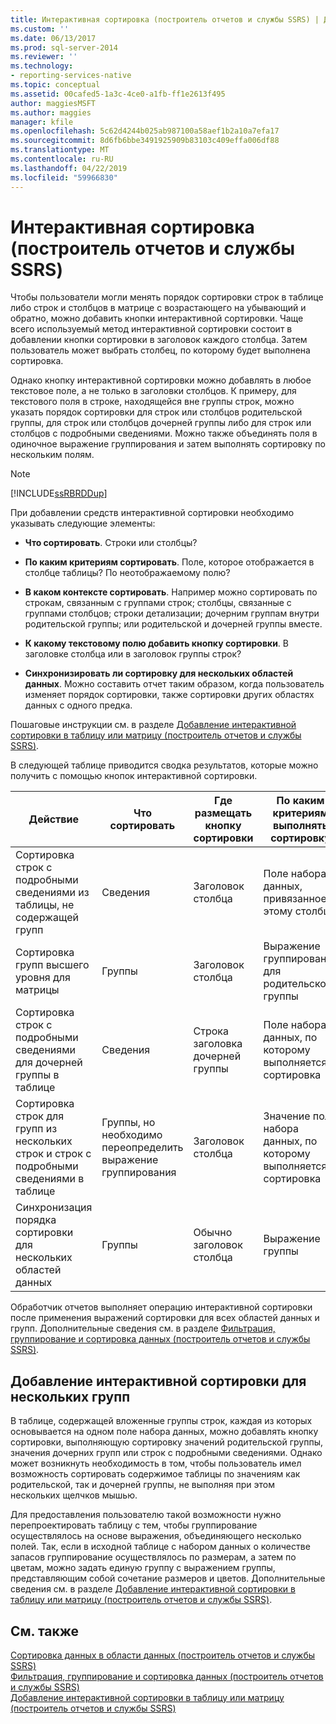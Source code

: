 ```yaml
---
title: Интерактивная сортировка (построитель отчетов и службы SSRS) | Документы Майкрософт
ms.custom: ''
ms.date: 06/13/2017
ms.prod: sql-server-2014
ms.reviewer: ''
ms.technology:
- reporting-services-native
ms.topic: conceptual
ms.assetid: 00cafed5-1a3c-4ce0-a1fb-ff1e2613f495
author: maggiesMSFT
ms.author: maggies
manager: kfile
ms.openlocfilehash: 5c62d4244b025ab987100a58aef1b2a10a7efa17
ms.sourcegitcommit: 8d6fb6bbe3491925909b83103c409effa006df88
ms.translationtype: MT
ms.contentlocale: ru-RU
ms.lasthandoff: 04/22/2019
ms.locfileid: "59966830"
---
```

# <a name="interactive-sort-report-builder-and-ssrs"></a>Интерактивная сортировка (построитель отчетов и службы SSRS)
  Чтобы пользователи могли менять порядок сортировки строк в таблице либо строк и столбцов в матрице с возрастающего на убывающий и обратно, можно добавить кнопки интерактивной сортировки. Чаще всего используемый метод интерактивной сортировки состоит в добавлении кнопки сортировки в заголовок каждого столбца. Затем пользователь может выбрать столбец, по которому будет выполнена сортировка.  
  
 Однако кнопку интерактивной сортировки можно добавлять в любое текстовое поле, а не только в заголовки столбцов. К примеру, для текстового поля в строке, находящейся вне группы строк, можно указать порядок сортировки для строк или столбцов родительской группы, для строк или столбцов дочерней группы либо для строк или столбцов с подробными сведениями. Можно также объединять поля в одиночное выражение группирования и затем выполнять сортировку по нескольким полям.  
  
> [!NOTE]  
>  [!INCLUDE[ssRBRDDup](../../includes/ssrbrddup-md.md)]  
  
 При добавлении средств интерактивной сортировки необходимо указывать следующие элементы:  
  
-   **Что сортировать**. Строки или столбцы?  
  
-   **По каким критериям сортировать**. Поле, которое отображается в столбце таблицы? По неотображаемому полю?  
  
-   **В каком контексте сортировать**. Например можно сортировать по строкам, связанным с группами строк; столбцы, связанные с группами столбцов; строки детализации; дочерним группам внутри родительской группы; или родительской и дочерней группы вместе.  
  
-   **К какому текстовому полю добавить кнопку сортировки**. В заголовке столбца или в заголовок группы строк?  
  
-   **Синхронизировать ли сортировку для нескольких областей данных**. Можно составить отчет таким образом, когда пользователь изменяет порядок сортировки, также сортировки других областях данных с одного предка.  
  
 Пошаговые инструкции см. в разделе [Добавление интерактивной сортировки в таблицу или матрицу (построитель отчетов и службы SSRS)](add-interactive-sort-to-a-table-or-matrix-report-builder-and-ssrs.md).  
  
 В следующей таблице приводится сводка результатов, которые можно получить с помощью кнопок интерактивной сортировки.  
  
|Действие|Что сортировать|Где размещать кнопку сортировки|По каким критериям выполнять сортировку|Область сортировки|  
|------------|------------------|----------------------------------|---------------------|----------------|  
|Сортировка строк с подробными сведениями из таблицы, не содержащей групп|Сведения|Заголовок столбца|Поле набора данных, привязанное к этому столбцу|Область данных|  
|Сортировка групп высшего уровня для матрицы|Группы|Заголовок столбца|Выражение группирования для родительской группы|Область данных|  
|Сортировка строк с подробными сведениями для дочерней группы в таблице|Сведения|Строка заголовка дочерней группы|Поле набора данных, по которому выполняется сортировка|Дочерняя группа|  
|Сортировка строк для групп из нескольких строк и строк с подробными сведениями в таблице|Группы, но необходимо переопределить выражение группирования|Заголовок столбца|Значение поля набора данных, по которому выполняется сортировка|Область данных|  
|Синхронизация порядка сортировки для нескольких областей данных|Группы|Обычно заголовок столбца|Выражение группы|Dataset|  
  
 Обработчик отчетов выполняет операцию интерактивной сортировки после применения выражений сортировки для всех областей данных и групп. Дополнительные сведения см. в разделе [Фильтрация, группирование и сортировка данных (построитель отчетов и службы SSRS)](filter-group-and-sort-data-report-builder-and-ssrs.md).  
  
## <a name="adding-interactive-sort-for-multiple-groups"></a>Добавление интерактивной сортировки для нескольких групп  
 В таблице, содержащей вложенные группы строк, каждая из которых основывается на одном поле набора данных, можно добавлять кнопку сортировки, выполняющую сортировку значений родительской группы, значения дочерних групп или строк с подробными сведениями. Однако может возникнуть необходимость в том, чтобы пользователь имел возможность сортировать содержимое таблицы по значениям как родительской, так и дочерней группы, не выполняя при этом нескольких щелчков мышью.  
  
 Для предоставления пользователю такой возможности нужно перепроектировать таблицу с тем, чтобы группирование осуществлялось на основе выражения, объединяющего несколько полей. Так, если в исходной таблице с набором данных о количестве запасов группирование осуществлялось по размерам, а затем по цветам, можно задать единую группу с выражением группы, представляющим собой сочетание размеров и цветов. Дополнительные сведения см. в разделе [Добавление интерактивной сортировки в таблицу или матрицу (построитель отчетов и службы SSRS)](add-interactive-sort-to-a-table-or-matrix-report-builder-and-ssrs.md).  
  
## <a name="see-also"></a>См. также  
 [Сортировка данных в области данных (построитель отчетов и службы SSRS)](sort-data-in-a-data-region-report-builder-and-ssrs.md)   
 [Фильтрация, группирование и сортировка данных (построитель отчетов и службы SSRS)](filter-group-and-sort-data-report-builder-and-ssrs.md)   
 [Добавление интерактивной сортировки в таблицу или матрицу (построитель отчетов и службы SSRS)](add-interactive-sort-to-a-table-or-matrix-report-builder-and-ssrs.md)  
  
  
